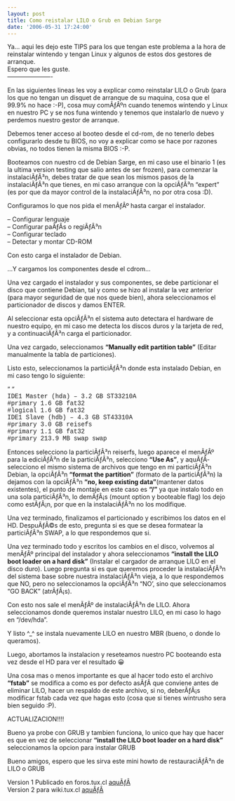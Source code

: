 ```yaml
---
layout: post
title: Como reistalar LILO o Grub en Debian Sarge
date: '2006-05-31 17:24:00'
---
```



Ya… aqui les dejo este TIPS para los que tengan este problema a la hora de reinstalar wintendo y tengan Linux y algunos de estos dos gestores de arranque.  
Espero que les guste.  
———————-

En las siguientes lineas les voy a explicar como reinstalar LILO o Grub (para los que no tengan un disquet de arranque de su maquina, cosa que el 99.9% no hace :-P), cosa muy comÃƒÂºn cuando tenemos wintendo y Linux en nuestro PC y se nos funa wintendo y tenemos que instalarlo de nuevo y perdemos nuestro gestor de arranque.

Debemos tener acceso al booteo desde el cd-rom, de no tenerlo debes configurarlo desde tu BIOS, no voy a explicar como se hace por razones obvias, no todos tienen la misma BIOS :-P.

Booteamos con nuestro cd de Debian Sarge, en mi caso use el binario 1 (es la ultima version testing que salio antes de ser frozen), para comenzar la instalaciÃƒÂ³n, debes tratar de que sean los mismos pasos de la instalaciÃƒÂ³n que tienes, en mi caso arranque con la opciÃƒÂ³n “expert” (es por que da mayor control de la instalaciÃƒÂ³n, no por otra cosa :D).

Configuramos lo que nos pida el menÃƒÂº hasta cargar el instalador.

 – Configurar lenguaje  
 – Configurar paÃƒÂ­s o regiÃƒÂ³n  
 – Configurar teclado  
 – Detectar y montar CD-ROM

Con esto carga el instalador de Debian.

…Y cargamos los componentes desde el cdrom…

Una vez cargado el instalador y sus componentes, se debe particionar el disco que contiene Debian, tal y como se hizo al instalar la vez anterior (para mayor seguridad de que nos quede bien), ahora seleccionamos el particionador de discos y damos ENTER.

Al seleccionar esta opciÃƒÂ³n el sistema auto detectara el hardware de nuestro equipo, en mi caso me detecta los discos duros y la tarjeta de red, y a continuaciÃƒÂ³n carga el particionador.

Una vez cargado, seleccionamos **“Manually edit partition table”** (Editar manualmente la tabla de particiones).

Listo esto, seleccionamos la particiÃƒÂ³n donde esta instalado Debian, en mi caso tengo lo siguiente:

” ”  
<span style="font-family:courier new,monospace;"> IDE1 Master (hda) – 3.2 GB ST33210A  
 #primary 1.6 GB fat32  
 #logical 1.6 GB fat32  
 IDE1 Slave (hdb) – 4.3 GB ST43310A  
 #primary 3.0 GB reisefs  
 #primary 1.1 GB fat32  
 #primary 213.9 MB swap swap</span>

Entonces selecciono la particiÃƒÂ³n reiserfs, luego aparece el menÃƒÂº para la ediciÃƒÂ³n de la particiÃƒÂ³n, selecciono **“Use As”**, y aquÃƒÂ­ selecciono el mismo sistema de archivos que tengo en mi particiÃƒÂ³n Debian, la opciÃƒÂ³n **“format the partition”** (formato de la particiÃƒÂ³n) la dejamos con la opciÃƒÂ³n **“no, keep existing data”**(mantener datos existentes), el punto de montaje en este caso es **“/”** ya que instalo todo en una sola particiÃƒÂ³n, lo demÃƒÂ¡s (mount option y booteable flag) los dejo como estÃƒÂ¡n, por que en la instalaciÃƒÂ³n no los modifique.

Una vez terminado, finalizamos el particionado y escribimos los datos en el HD. DespuÃƒÂ©s de esto, pregunta si es que se desea formatear la particiÃƒÂ³n SWAP, a lo que respondemos que si.

Una vez terminado todo y escritos los cambios en el disco, volvemos al menÃƒÂº principal del instalador y ahora seleccionamos **“install the LILO boot loader on a hard disk”** (Instalar el cargador de arranque LILO en el disco duro). Luego pregunta si es que queremos proceder la instalaciÃƒÂ³n del sistema base sobre nuestra instalaciÃƒÂ³n vieja, a lo que respondemos que NO, pero no seleccionamos la opciÃƒÂ³n “NO’, sino que seleccionamos “GO BACK” (atrÃƒÂ¡s).

Con esto nos sale el menÃƒÂº de instalaciÃƒÂ³n de LILO. Ahora seleccionamos donde queremos instalar nuestro LILO, en mi caso lo hago en “/dev/hda”.

Y listo ^_^ se instala nuevamente LILO en nuestro MBR (bueno, o donde lo queramos).

Luego, abortamos la instalacion y reseteamos nuestro PC booteando esta vez desde el HD para ver el resultado 😀

Una cosa mas o menos importante es que al hacer todo esto el archivo **“fstab”** se modifica a como es por defecto asÃƒÂ­ que conviene antes de eliminar LILO, hacer un respaldo de este archivo, si no, deberÃƒÂ¡s modificar fstab cada vez que hagas esto (cosa que si tienes wintrusho sera bien seguido :P).

ACTUALIZACION!!!!

Bueno ya probe con GRUB y tambien funciona, lo unico que hay que hacer es que en vez de seleccionar **“install the LILO boot loader on a hard disk”** seleccionamos la opcion para instalar GRUB

Bueno amigos, espero que les sirva este mini howto de restauraciÃƒÂ³n de LILO o GRUB

Version 1 Publicado en foros.tux.cl [aquÃƒÂ­](http://foros.tux.cl/viewtopic.php?t=5662&sid=9a367c0ef4afcb93de72de0586b0baf6)  
Version 2 para wiki.tux.cl [aquÃƒÂ­](http://www.tux.cl/doku.php?id=articulos:configuracion:como_reinstalar_lilo_o_grub_en_debian_sarge)


